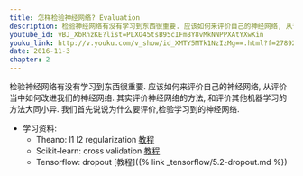 ```yaml
---
title: 怎样检验神经网络? Evaluation
description: 检验神经网络有没有学习到东西很重要. 应该如何来评价自己的神经网络, 从评价当中如何改进我们的神经网络. 其实评价神经网络的方法, 和评价其他机器学习的方法大同小异. 我们首先说说为什么要评价,检验学习到的神经网络. 
youtube_id: vBJ_XbRnzKE?list=PLXO45tsB95cIFm8Y8vMkNNPPXAtYXwKin
youku_link: http://v.youku.com/v_show/id_XMTY5MTk1NzIzMg==.html?f=27892935&o=1
date: 2016-11-3
chapter: 2
---
```



检验神经网络有没有学习到东西很重要. 应该如何来评价自己的神经网络, 从评价当中如何改进我们的神经网络. 其实评价神经网络的方法, 和评价其他机器学习的方法大同小异. 我们首先说说为什么要评价,检验学习到的神经网络. 

* 学习资料: 
  * Theano: l1 l2 regularization [教程](#)
  * Scikit-learn: cross validation [教程](#)
  * Tensorflow: dropout [教程]({% link _tensorflow/5.2-dropout.md %})
